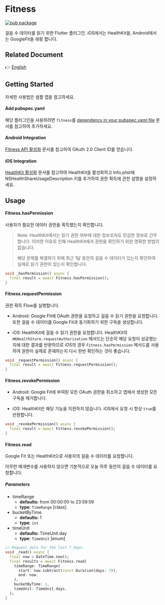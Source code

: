 # Fitness

[![pub package](https://img.shields.io/pub/v/fitness)](https://pub.dartlang.org/packages/fitness)

걸음 수 데이터를 읽기 위한 Flutter 플러그인. iOS에서는 HealthKit을, Android에서는 GoogleFit을 래핑 합니다.

## Related Document

:point_right: [English](README.md)

## Getting Started

자세한 사용법은 샘플 앱을 참고하세요.

#### Add pubspec.yaml

해당 플러그인을 사용하려면 `fitness`를 [dependency in your pubspec.yaml file](https://flutter.io/platform-plugins/) 문서를 참고하여 추가하세요.

#### Android Integration

[Fitness API 활성화](https://developers.google.com/fit/android/get-started) 문서를 참고하여 OAuth 2.0 Client ID를 얻습니다.

#### iOS Integration

[HealthKit 활성화](https://developer.apple.com/documentation/healthkit/setting_up_healthkit) 문서를 참고하여 HealthKit을 활성화하고 Info.plist에 NSHealthShareUsageDescription 키를 추가하여 권한 획득에 관한 설명을 설정하세요.

## Usage

#### Fitness.hasPermission

사용자가 필요한 데이터 권한을 획득했는지 확인합니다.

> Note:
> HealthKit에서는 읽기 권한 여부에 대한 정보조차도 민감한 정보로 간주합니다.
> 이러한 이유로 인해 HealthKit에서 권한을 확인하기 위한 명확한 방법이 없습니다.
>
> 해당 문제를 해결하기 위해 최근 1달 동안의 걸음 수 데이터가 있는지 확인하여 실제로 읽기 권한이 있는지 확인합니다.

```dart
void _hasPermission() async {
  final result = await Fitness.hasPermission();
}
```

#### Fitness.requestPermission

권한 획득 Flow를 실행합니다.

- Android: Google Fit에 OAuth 권한을 요청하고 걸음 수 읽기 권한을 요청합니다. 또한 걸음 수 데이터를 Google Fit과 동기화하기 위한 구독을 생성합니다.

- iOS: HealthKit에 걸음 수 읽기 권한을 요청합니다. HealthKit의 `HKHealthStore.requestAuthorization` 메서드는 단순히 해당 요청이 성공했는지에 대한 결과를 반환하므로 iOS의 경우 `Fitness.hasPermission` 메서드를 사용하여 권한이 실제로 존재하는지 다시 한번 확인하는 것이 좋습니다.

```dart
void _requestPermission() async {
  final result = await Fitness.requestPermission();
}
```

#### Fitness.revokePermission

- Android: Google Fit에 부여된 모든 OAuth 권한을 취소하고 앱에서 생성한 모든 구독을 제거합니다.

- iOS: HealthKit은 해당 기능을 지원하지 않습니다. iOS에서 요청 시 항상 `true`를 반환합니다.

```dart
void _revokePermission() async {
  final result = await Fitness.revokePermission();
}
```

#### Fitness.read

Google Fit 또는 HealthKit으로 사용자의 걸음 수 데이터를 요청합니다.

아무런 매개변수를 사용하지 않으면 기본적으로 오늘 하루 동안의 걸음 수 데이터를 요청합니다.

##### Parameters
- timeRange
  - **defaults:** from 00:00:00 to 23:59:59
  - **type**: `TimeRange` [class]
- bucketByTime
  - **defaults:** 1
  - **type**: `int`
- timeUnit
  - **defaults:** TimeUnit.day
  - **type**: `TimeUnit` [enum]

```dart
// Request data for the last 7 days.
void _read() async {
  final now = DateTime.now();
  final results = await Fitness.read(
    timeRange: TimeRange(
      start: now.subtract(const Duration(days: 7)),
      end: now,
    ),
    bucketByTime: 1,
    timeUnit: TimeUnit.days,
  );
}
```
